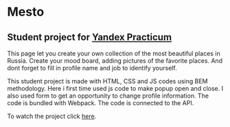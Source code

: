 # **Mesto**
## Student project for [Yandex Practicum](https://practicum.yandex.ru/)

This page let you create your own collection of the most beautiful places in Russia. Create your mood board, adding pictures of the favorite places. And dont forget to fill in profile name and job to identify yourself.

This student project is made with HTML, CSS and JS codes using BEM methodology. Here i first time used js code to make popup open and close. I also used form to get an opportunity to change profile information.
The code is bundled with Webpack.
The code is connected to the API.

To watch the project click [here](https://polina-khv.github.io/mesto/).
